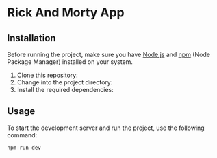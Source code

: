 # Rick And Morty App

## Installation

Before running the project, make sure you have [Node.js](https://nodejs.org) and [npm](https://www.npmjs.com/) (Node Package Manager) installed on your system.

1. Clone this repository:
2. Change into the project directory:
3. Install the required dependencies:

## Usage

To start the development server and run the project, use the following command:

`npm run dev`
